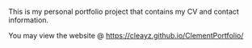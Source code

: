 This is my personal portfolio project that contains my CV and contact information.

You may view the website @ https://cleayz.github.io/ClementPortfolio/
